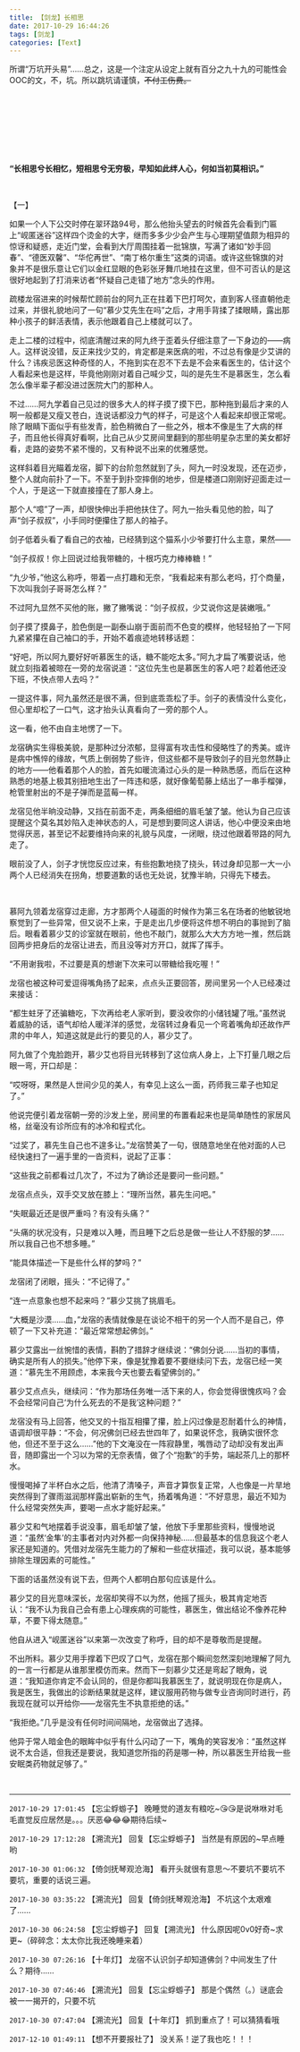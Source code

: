 ```yaml
---
title: 【剑龙】长相思
date: 2017-10-29 16:44:26
tags: [剑龙]
categories: [Text]
---
```


<p>所谓“万坑开头易”……总之，这是一个注定从设定上就有百分之九十九的可能性会OOC的文，不，坑。所以跳坑请谨慎，<span style="text-decoration:line-through;"  >不付工伤费。</span></p> 
<p><br /></p> 
<p><br /></p> 
<p><br /></p> 
<p>&nbsp;</p> 
<p><strong>“长相思兮长相忆，短相思兮无穷极，早知如此绊人心，何如当初莫相识。”</strong></p> 
<p><strong>&nbsp;</strong></p> 
<p>【一】</p> 
<p>如果一个人下公交时停在翠环路94号，那么他抬头望去的时候首先会看到门匾上“岘匿迷谷”这样四个烫金的大字，继而多多少少会产生与心理期望值颇为相异的惊讶和疑惑，走近门堂，会看到大厅周围挂着一批锦旗，写满了诸如“妙手回春”、“德医双馨”、“华佗再世”、“南丁格尔重生”这类的词语。或许这些锦旗的对象并不是很乐意让它们以金红显眼的色彩张牙舞爪地挂在这里，但不可否认的是这很好地起到了打消来访者“怀疑自己走错了地方”念头的作用。</p> 
<p>疏楼龙宿进来的时候帮忙顾前台的阿九正在拄着下巴打呵欠，直到客人径直朝他走过来，并很礼貌地问了一句“慕少艾先生在吗”之后，才用手背揉了揉眼睛，露出那种小孩子的鲜活表情，表示他跟着自己上楼就可以了。</p> 
<p>走上二楼的过程中，彻底清醒过来的阿九终于歪着头仔细注意了一下身边的——病人。这样说没错，反正来找少艾的，肯定都是来医病的啦，不过总有像是少艾讲的什么？讳疾忌医这种奇怪的人，不拖到实在忍不下去是不会来看医生的，估计这个人看起来也是这样，毕竟他刚刚对着自己喊少艾，叫的是先生不是慕医生，怎么看怎么像半辈子都没进过医院大门的那种人。</p> 
<p>不过……阿九学着自己见过的很多大人的样子摸了摸下巴，那种拖到最后才来的人啊一般都是又瘦又苍白，连说话都没力气的样子，可是这个人看起来却很正常呢。除了眼睛下面似乎有些发青，脸色稍微白了一些之外，根本不像是生了大病的样子，而且他长得真好看啊，比自己从少艾房间里翻到的那些明星杂志里的美女都好看，走路的姿势不紧不慢的，又有种说不出来的优雅感觉。</p> 
<p>这样斜着目光瞄着龙宿，脚下的台阶忽然就到了头，阿九一时没发现，还在迈步，整个人就向前扑了一下。不至于到扑空摔倒的地步，但是楼道口刚刚好迎面走过一个人，于是这一下就直接撞在了那人身上。</p> 
<p>那个人“噫”了一声，却很快伸出手把他扶住了。阿九一抬头看见他的脸，叫了声“剑子叔叔”，小手同时便攥住了那人的袖子。</p> 
<p>剑子低着头看了看自己的衣袖，已经猜到这个猫系小少爷要打什么主意，果然——</p> 
<p>“剑子叔叔！你上回说过给我带糖的，十根巧克力棒棒糖！”</p> 
<p>“九少爷，”他这么称呼，带着一点打趣和无奈，“我看起来有那么老吗，打个商量，下次叫我剑子哥哥怎么样？”</p> 
<p>不过阿九显然不买他的账，撇了撇嘴说：“剑子叔叔，少艾说你这是装嫩哦。”</p> 
<p>剑子摸了摸鼻子，脸色倒是一副泰山崩于面前而不色变的模样，他轻轻拍了一下阿九紧紧攥在自己袖口的手，开始不着痕迹地转移话题：</p> 
<p>“好吧，所以阿九要好好听慕医生的话，糖不能吃太多。”阿九才扁了嘴要说话，他就立刻指着被晾在一旁的龙宿说道：“这位先生也是慕医生的客人吧？趁着他还没下班，不快点带人去吗？”</p> 
<p>一提这件事，阿九虽然还是很不满，但到底乖乖松了手。剑子的表情没什么变化，但心里却松了一口气，这才抬头认真看向了一旁的那个人。</p> 
<p>这一看，他不由自主地愣了一下。</p> 
<p>龙宿确实生得极美貌，是那种过分浓郁，显得富有攻击性和侵略性了的秀美。或许是病中憔悴的缘故，气质上倒弱势了些许，但这些都不是导致剑子的目光忽然静止的地方——他看着那个人的脸，首先如暖流涌过心头的是一种熟悉感，而后在这种熟悉的地基上极其别扭地生出了一阵违和感，就好像葡萄藤上结出了一串手榴弹，枪管里射出的不是子弹而是蓝莓一样。</p> 
<p>龙宿见他半晌没动静，又挡在前面不走，两条细细的眉毛皱了皱。他认为自己应该提醒这个莫名其妙陷入走神状态的人，可是想到要同这人讲话，他心中便没来由地觉得厌恶，甚至记不起要维持向来的礼貌与风度，一闭眼，绕过他跟着带路的阿九走了。</p> 
<p>眼前没了人，剑子才恍惚反应过来，有些抱歉地挠了挠头，转过身却见那一大一小两个人已经消失在拐角，想要道歉的话也无处说，犹豫半晌，只得先下楼去。</p> 
<p>&nbsp;</p> 
<p>慕阿九领着龙宿穿过走廊，方才那两个人碰面的时候作为第三名在场者的他敏锐地察觉到了一些异常，但又说不上来，于是走出几步便将这件想不明白的事抛到了脑后。眼看着慕少艾的诊室就在眼前，他也不敲门，就那么大大方方地一推，然后跳回两步把身后的龙宿让进去，而且没等对方开口，就挥了挥手。</p> 
<p>“不用谢我啦，不过要是真的想谢下次来可以带糖给我吃喔！”</p> 
<p>龙宿也被这种可爱逗得嘴角扬了起来，点点头正要回答，房间里另一个人已经凑过来接话：</p> 
<p>“都生蛀牙了还骗糖吃，下次再给老人家听到，要没收你的小储钱罐了哦。”虽然说着威胁的话，语气却给人暖洋洋的感觉，龙宿转过身看见一个弯着嘴角却还故作严肃的中年人，知道这就是此行的要见的人，慕少艾了。</p> 
<p>阿九做了个鬼脸跑开，慕少艾也将目光转移到了这位病人身上，上下打量几眼之后眼一弯，开口却是：</p> 
<p>“哎呀呀，果然是人世间少见的美人，有幸见上这么一面，药师我三辈子也知足了。”</p> 
<p>他说完便引着龙宿朝一旁的沙发上坐，房间里的布置看起来也是简单随性的家居风格，丝毫没有诊所应有的冰冷和程式化。</p> 
<p>“过奖了，慕先生自己也不遑多让。”龙宿赞美了一句，很随意地坐在他对面的人已经快速扫了一遍手里的一沓资料，说起了正事：</p> 
<p>“这些我之前都看过几次了，不过为了确诊还是要问一些问题。”</p> 
<p>龙宿点点头，双手交叉放在膝上：“理所当然，慕先生问吧。”</p> 
<p>“失眠最近还是很严重吗？有没有头痛？”</p> 
<p>“头痛的状况没有，只是难以入睡，而且睡下之后总是做一些让人不舒服的梦……所以我自己也不想多睡。”</p> 
<p>“能具体描述一下是些什么样的梦吗？”</p> 
<p>龙宿闭了闭眼，摇头：“不记得了。”</p> 
<p>“连一点意象也想不起来吗？”慕少艾挑了挑眉毛。</p> 
<p>“大概是沙漠……血，”龙宿的表情就像是在谈论不相干的另一个人而不是自己，停顿了一下又补充道：“最近常常想起佛剑。”</p> 
<p>慕少艾露出一丝惋惜的表情，斟酌了措辞才继续说：“佛剑分说……当初的事情，确实是所有人的损失。”他停下来，像是犹豫着要不要继续问下去，龙宿已经一笑道：“慕先生不用顾虑，本来我今天也要去看望佛剑的。”</p> 
<p>慕少艾点点头，继续问：“作为那场任务唯一活下来的人，你会觉得很愧疚吗？会不会经常问自己‘为什么死去的不是我’这种问题？”</p> 
<p>龙宿没有马上回答，他交叉的十指互相攥了攥，脸上闪过像是忍耐着什么的神情，语调却很平静：“不会，何况佛剑已经去世四年了，如果说怀念，我确实很怀念他，但还不至于这么……”他的下文淹没在一阵寂静里，嘴唇动了动却没有发出声音，随即露出一个习以为常的无奈表情，做了个“抱歉”的手势，端起茶几上的那杯水。</p> 
<p>慢慢喝掉了半杯白水之后，他清了清嗓子，声音才算恢复正常，人也像是一片旱地突然得到了骤雨滋润那样露出崭新的生气，扬着嘴角道：“不好意思，最近不知为什么经常突然失声，要喝一点水才能好起来。”</p> 
<p>慕少艾和气地摆着手说没事，眉毛却皱了皱，他放下手里那些资料，慢慢地说道：“虽然‘金隼’的主事者对内对外都一向保持神秘……但最基本的信息我这个老人家还是知道的。凭借对龙宿先生能力的了解和一些症状描述，我可以说，基本能够排除生理因素的可能性。”</p> 
<p>下面的话虽然没有说下去，但两个人都明白那句应该是什么。</p> 
<p>慕少艾的目光意味深长，龙宿却笑得不以为然，他摇了摇头，极其肯定地否认：“我不认为我自己会有患上心理疾病的可能性，慕医生，做出结论不像养花种草，不要下得太随意。”</p> 
<p>他自从进入“岘匿迷谷”以来第一次改变了称呼，目的却不是尊敬而是提醒。</p> 
<p>不出所料。慕少艾用手撑着下巴叹了口气，龙宿在那个瞬间忽然深刻地理解了阿九的一言一行都是从谁那里模仿而来。然而下一刻慕少艾还是弯起了眼角，说道：“我知道你肯定不会认同的，但是你都叫我慕医生了，就说明现在你是病人，我是医生，我做出的诊断结果就是这样，建议服用药物与做专业咨询同时进行，药我现在就可以开给你——龙宿先生不执意拒绝的话。”</p> 
<p>“我拒绝。”几乎是没有任何时间间隔地，龙宿做出了选择。</p> 
<p>他异于常人暗金色的眼眸中似乎有什么闪动了一下，嘴角的笑容发冷：“虽然这样说不太合适，但我还是要说，我知道您所指的药是哪一种，所以慕医生开给我一些安眠类药物就足够了。”</p> 
<p><br /></p>

<!-- more -->

---

`2017-10-29 17:01:45` 【忘尘蜉蝣子】 晚睡觉的道友有粮吃~😘😘是说咻咻对毛毛直觉反应居然是。。。厌恶😂😂😂期待后续~

`2017-10-29 17:12:28` 【溯流光】 回复【忘尘蜉蝣子】 当然是有原因的~早点睡哟

`2017-10-30 01:06:32` 【倚剑抚琴观沧海】 看开头就很有意思～不要坑不要坑不要坑，重要的话说三遍。

`2017-10-30 03:35:22` 【溯流光】 回复【倚剑抚琴观沧海】 不坑这个太艰难了……

`2017-10-30 06:24:58` 【忘尘蜉蝣子】 回复【溯流光】 什么原因呢0v0好奇~求更~（碎碎念：太太你比我还晚睡来着）

`2017-10-30 07:26:16` 【十年灯】 龙宿不认识剑子却知道佛剑？中间发生了什么？期待……

`2017-10-30 07:46:46` 【溯流光】 回复【忘尘蜉蝣子】 那是个偶然（。）谜底会被一一揭开的，只要不坑

`2017-10-30 07:47:04` 【溯流光】 回复【十年灯】 抓到重点了！可以猜猜看哦

`2017-12-10 01:49:11` 【想不开要报社了】 没关系！逆了我也吃！！！
